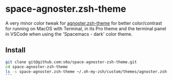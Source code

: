 # space-agnoster.zsh-theme

A very minor color tweak for [agnoster.zsh-theme](https://github.com/agnoster/agnoster-zsh-theme)
for better color/contrast for running on MacOS with Terminal, in its Pro theme and the terminal
panel in VSCode when using the 'Spacemacs - dark' color theme.

## Install

````bash
git clone git@github.com:s6o/space-agnoster-zsh-theme.git
cd space-agnoster-zsh-theme
ls -s space-agnoster.zsh-theme ~/.oh-my-zsh/custom/themes/agnoster.zsh-theme
```

